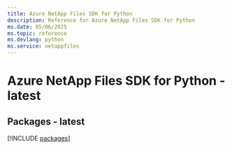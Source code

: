 ```yaml
---
title: Azure NetApp Files SDK for Python
description: Reference for Azure NetApp Files SDK for Python
ms.date: 05/06/2025
ms.topic: reference
ms.devlang: python
ms.service: netappfiles
---
```

# Azure NetApp Files SDK for Python - latest
## Packages - latest
[!INCLUDE [packages](netapp-files-index.md)]